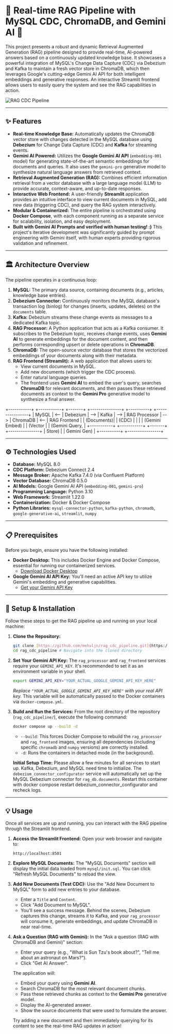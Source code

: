 # 🚀 Real-time RAG Pipeline with MySQL CDC, ChromaDB, and Gemini AI 🚀

This project presents a robust and dynamic Retrieval Augmented Generation (RAG) pipeline designed to provide real-time, AI-powered answers based on a continuously updated knowledge base. It showcases a powerful integration of MySQL's Change Data Capture (CDC) via Debezium and Kafka to maintain a fresh vector store in ChromaDB, which then leverages Google's cutting-edge Gemini AI API for both intelligent embeddings and generative responses. An interactive Streamlit frontend allows users to easily query the system and see the RAG capabilities in action.

![RAG CDC Pipeline](https://github.com/mehuljn/rag_cdc_pipeline/blob/main/image.jpg?raw=true)

---

## ✨ Features

* **Real-time Knowledge Base:** Automatically updates the ChromaDB vector store with changes detected in the MySQL database using **Debezium** for Change Data Capture (CDC) and **Kafka** for streaming events.
* **Gemini AI Powered:** Utilizes the **Google Gemini AI API** (`embedding-001` model) for generating state-of-the-art semantic embeddings for documents and queries. It also uses the `gemini-pro` generative model to synthesize natural language answers from retrieved context.
* **Retrieval Augmented Generation (RAG):** Combines efficient information retrieval from a vector database with a large language model (LLM) to provide accurate, context-aware, and up-to-date responses.
* **Interactive Web Frontend:** A user-friendly **Streamlit** application provides an intuitive interface to view current documents in MySQL, add new data (triggering CDC), and query the RAG system interactively.
* **Modular & Containerized:** The entire pipeline is orchestrated using **Docker Compose**, with each component running as a separate service for scalability, isolation, and easy deployment.
* **Built with Gemini AI Prompts and verified with human testing! :)** This project's iterative development was significantly guided by prompt engineering with Gemini itself, with human experts providing rigorous validation and refinement.

---

## 🏛️ Architecture Overview

The pipeline operates in a continuous loop:

1.  **MySQL:** The primary data source, containing documents (e.g., articles, knowledge base entries).
2.  **Debezium Connector:** Continuously monitors the MySQL database's transaction log (binlog) for changes (inserts, updates, deletes) on the `documents` table.
3.  **Kafka:** Debezium streams these change events as messages to a dedicated Kafka topic.
4.  **RAG Processor:** A Python application that acts as a Kafka consumer. It subscribes to the Debezium topic, receives change events, uses **Gemini AI** to generate embeddings for the document content, and then performs corresponding upsert or delete operations in **ChromaDB**.
5.  **ChromaDB:** The open-source vector database that stores the vectorized embeddings of your documents along with their metadata.
6.  **RAG Frontend (Streamlit):** A web application that allows users to:
    * View current documents in MySQL.
    * Add new documents (which trigger the CDC process).
    * Enter natural language queries.
    * The frontend uses **Gemini AI** to embed the user's query, searches **ChromaDB** for relevant documents, and then passes these retrieved documents as context to the **Gemini Pro** generative model to synthesize a final answer.

+-----------+       +-----------+       +-------+       +---------------+      +----------+      +----------------+
|  MySQL    |  <--  |  Debezium |  -->  | Kafka |  -->  | RAG Processor |  --> | ChromaDB | <--  | RAG Frontend   |
| (Documents)|       |  (CDC)    |       |       |       | (Gemini Embed) |      | (Vector  |      | (Gemini Query, |
+-----------+       +-----------+       +-------+       +---------------+      |  Store)  |      |  Gemini Gen)   |
+----------+      +----------------+

---

## ⚙️ Technologies Used

* **Database:** MySQL 8.0
* **CDC Platform:** Debezium Connect 2.4
* **Message Broker:** Apache Kafka 7.4.0 (via Confluent Platform)
* **Vector Database:** ChromaDB 0.5.0
* **AI Models:** Google Gemini AI API (`embedding-001`, `gemini-pro`)
* **Programming Language:** Python 3.10
* **Web Framework:** Streamlit 1.22.0
* **Containerization:** Docker & Docker Compose
* **Python Libraries:** `mysql-connector-python`, `kafka-python`, `chromadb`, `google-generative-ai`, `streamlit`, `numpy`

---

## 📋 Prerequisites

Before you begin, ensure you have the following installed:

* **Docker Desktop:** This includes Docker Engine and Docker Compose, essential for running our containerized services.
    * [Download Docker Desktop](https://www.docker.com/products/docker-desktop/)
* **Google Gemini AI API Key:** You'll need an active API key to utilize Gemini's embedding and generative capabilities.
    * [Get your Gemini API Key](https://ai.google.dev/)

---

## 🚀 Setup & Installation

Follow these steps to get the RAG pipeline up and running on your local machine:

1.  **Clone the Repository:**
    ```bash
    git clone [https://github.com/mehuljn/rag_cdc_pipeline.git](https://github.com/mehuljn/rag_cdc_pipeline.git)
    cd rag_cdc_pipeline # Navigate into the cloned directory
    ```

2.  **Set Your Gemini API Key:**
    The `rag_processor` and `rag_frontend` services require your `GEMINI_API_KEY`. It's recommended to set it as an environment variable in your shell.

    ```bash
    export GEMINI_API_KEY="YOUR_ACTUAL_GOOGLE_GEMINI_API_KEY_HERE"
    ```
    *Replace `"YOUR_ACTUAL_GOOGLE_GEMINI_API_KEY_HERE"` with your real API key.* This variable will be automatically passed to the Docker containers via `docker-compose.yml`.

3.  **Build and Run the Services:**
    From the root directory of the repository (`rag_cdc_pipeline/`), execute the following command:

    ```bash
    docker compose up --build -d
    ```
    * `--build`: This forces Docker Compose to rebuild the `rag_processor` and `rag_frontend` images, ensuring all dependencies (including specific `chromadb` and `numpy` versions) are correctly installed.
    * `-d`: Runs the containers in detached mode (in the background).

    **Initial Setup Time:** Please allow a few minutes for all services to start up. Kafka, Debezium, and MySQL need time to initialize. The `debezium_connector_configurator` service will automatically set up the MySQL Debezium connector for `rag_db.documents`. Restart this container with docker compose restart debezium_connector_configurator and recheck logs.

---

## 💡 Usage

Once all services are up and running, you can interact with the RAG pipeline through the Streamlit frontend.

1.  **Access the Streamlit Frontend:**
    Open your web browser and navigate to:
    ```
    http://localhost:8501
    ```

2.  **Explore MySQL Documents:**
    The "MySQL Documents" section will display the initial data loaded from `mysql/init.sql`. You can click "Refresh MySQL Documents" to reload the view.

3.  **Add New Documents (Test CDC):**
    Use the "Add New Document to MySQL" form to add new entries to your database.
    * Enter a `Title` and `Content`.
    * Click "Add Document to MySQL".
    * You'll see a success message. Behind the scenes, Debezium captures this change, streams it to Kafka, and your `rag_processor` will consume it, generate embeddings, and update ChromaDB in near real-time.

4.  **Ask a Question (RAG with Gemini):**
    In the "Ask a question (RAG with ChromaDB and Gemini)" section:
    * Enter your query (e.g., "What is Sun Tzu's book about?", "Tell me about an astronaut on Mars?").
    * Click "Get AI Answer".

    The application will:
    * Embed your query using **Gemini AI**.
    * Search ChromaDB for the most relevant document chunks.
    * Pass these retrieved chunks as context to the **Gemini Pro** generative model.
    * Display the AI-generated answer.
    * Show the source documents that were used to formulate the answer.

    Try adding a new document and then immediately querying for its content to see the real-time RAG updates in action!

